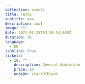 ```yaml
---
collection: events
title: Test2
subtitle: aaa
description: aaa1
image: "1"
date: 2021-01-25T03:50:54.688Z
duration: 30
language:
  - EN
isOnline: true
tickets:
  - id: ""
    description: General Admission
    price: 20
    endsOn: startOfEvent
---
```


